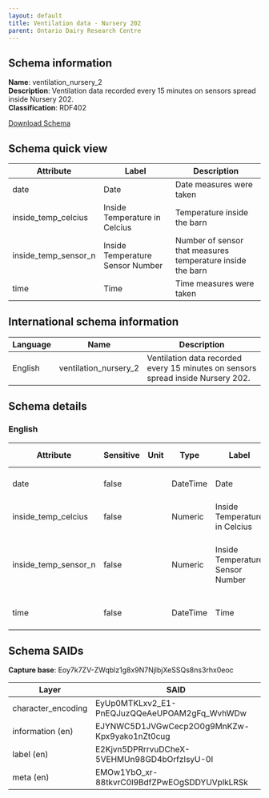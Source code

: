 ```yaml
---
layout: default  
title: Ventilation data - Nursery 202  
parent: Ontario Dairy Research Centre
---
```


## Schema information

**Name**: ventilation_nursery_2  
**Description**: Ventilation data recorded every 15 minutes on sensors spread inside Nursery 202.  
**Classification**: RDF402 

[Download Schema](Schema_Ventilation_Nursery_2.zip) 

## Schema quick view

| Attribute | Label | Description |
| --- | --- | --- |
| date | Date | Date measures were taken |
| inside_temp_celcius | Inside Temperature in Celcius | Temperature inside the barn |
| inside_temp_sensor_n | Inside Temperature Sensor Number | Number of sensor that measures temperature inside the barn |
| time | Time | Time measures were taken |

## International schema information

| Language | Name | Description |
| --- | --- | --- |
| English | ventilation_nursery_2 | Ventilation data recorded every 15 minutes on sensors spread inside Nursery 202. |

## Schema details

### English

| Attribute | Sensitive | Unit | Type | Label | Description | List | Character encoding |
| --- | --- | --- | --- | --- | --- | --- | --- |
| date | false |  | DateTime | Date | Date measures were taken | Not a list | utf-8 |
| inside_temp_celcius | false |  | Numeric | Inside Temperature in Celcius | Temperature inside the barn | Not a list | utf-8 |
| inside_temp_sensor_n | false |  | Numeric | Inside Temperature Sensor Number | Number of sensor that measures temperature inside the barn | Not a list | utf-8 |
| time | false |  | DateTime | Time | Time measures were taken | Not a list | utf-8 |

## Schema SAIDs

**Capture base**: Eoy7k7ZV-ZWqblz1g8x9N7NjlbjXeSSQs8ns3rhx0eoc

| Layer | SAID |
| --- | --- |
| character_encoding | EyUp0MTKLxv2_E1-PnEQJuzQQeAeUPOAM2gFq_WvhWDw |
| information (en) | EJYNWC5D1JVGwCecp2O0g9MnKZw-Kpx9yako1nZt0cug |
| label (en) | E2Kjvn5DPRrrvuDCheX-5VEHMUn98GD4bOrfzIsyU-0I |
| meta (en) | EMOw1YbO_xr-88tkvrC0l9BdfZPwEOgSDDYUVplkLRSk |
